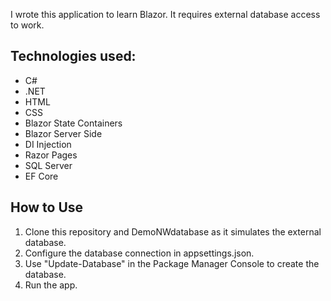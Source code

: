 I wrote this application to learn Blazor. It requires external database access to work.

## Technologies used:
* C#
* .NET
* HTML
* CSS
* Blazor State Containers
* Blazor Server Side
* DI Injection
* Razor Pages
* SQL Server
* EF Core

## How to Use
1. Clone this repository and DemoNWdatabase as it simulates the external database.
2. Configure the database connection in appsettings.json.
3. Use "Update-Database" in the Package Manager Console to create the database.
4. Run the app.

